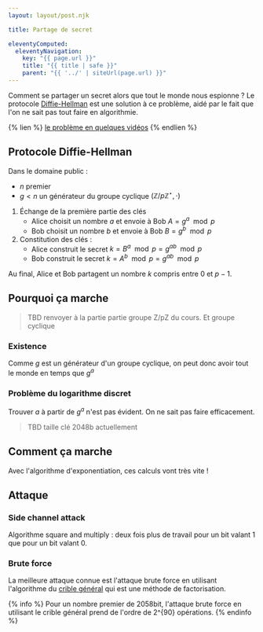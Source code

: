 ```yaml
---
layout: layout/post.njk

title: Partage de secret

eleventyComputed:
  eleventyNavigation:
    key: "{{ page.url }}"
    title: "{{ title | safe }}"
    parent: "{{ '../' | siteUrl(page.url) }}"
---
```


Comment se partager un secret alors que tout le monde nous espionne ? Le protocole [Diffie-Hellman](https://fr.wikipedia.org/wiki/%C3%89change_de_cl%C3%A9s_Diffie-Hellman) est une solution à ce problème, aidé par le fait que l'on ne sait pas tout faire en algorithmie.

{% lien %}
[le problème en quelques vidéos](https://www.youtube.com/watch?v=NmM9HA2MQGI&list=RDCMUC9-y-6csu5WGm29I7JiwpnA)
{% endlien %}

## Protocole Diffie-Hellman

Dans le domaine public :

- $n$ premier
- $g < n$ un générateur du groupe cyclique $(\mathbb{Z}/p\mathbb{Z}^{\star}, \cdot)$

1. Échange de la première partie des clés
   - Alice choisit un nombre $a$ et envoie à Bob $A = g^a \mod p$
   - Bob choisit un nombre $b$ et envoie à Bob $B = g^b \mod p$
2. Constitution des clés :
   - Alice construit le secret $k = B^a \mod p = g^{ab} \mod p$
   - Bob construit le secret $k = A^b \mod p = g^{ab} \mod p$

Au final, Alice et Bob partagent un nombre $k$ compris entre $0$ et $p-1$.

## Pourquoi ça marche

> TBD renvoyer à la partie partie groupe Z/pZ du cours. Et groupe cyclique

### Existence

Comme $g$ est un générateur d'un groupe cyclique, on peut donc avoir tout le monde en temps que $g^a$

### Problème du logarithme discret

Trouver $a$ à partir de $g^a$ n'est pas évident. On ne sait pas faire efficacement.

> TBD taille clé 2048b actuellement

## Comment ça marche

Avec l'algorithme d'exponentiation, ces calculs vont très vite !

## Attaque

### Side channel attack

Algorithme square and multiply : deux fois plus de travail pour un bit valant 1 que pour un bit valant 0.

### Brute force

La meilleure attaque connue est l'attaque brute force en utilisant l'algorithme du
[crible général](https://fr.wikipedia.org/wiki/Crible_alg%C3%A9brique) qui est une méthode de factorisation.

{% info %}
Pour un nombre premier de 2058bit, l'attaque brute force en utilisant le crible général prend de l'ordre de 2^{90} opérations.
{% endinfo %}
